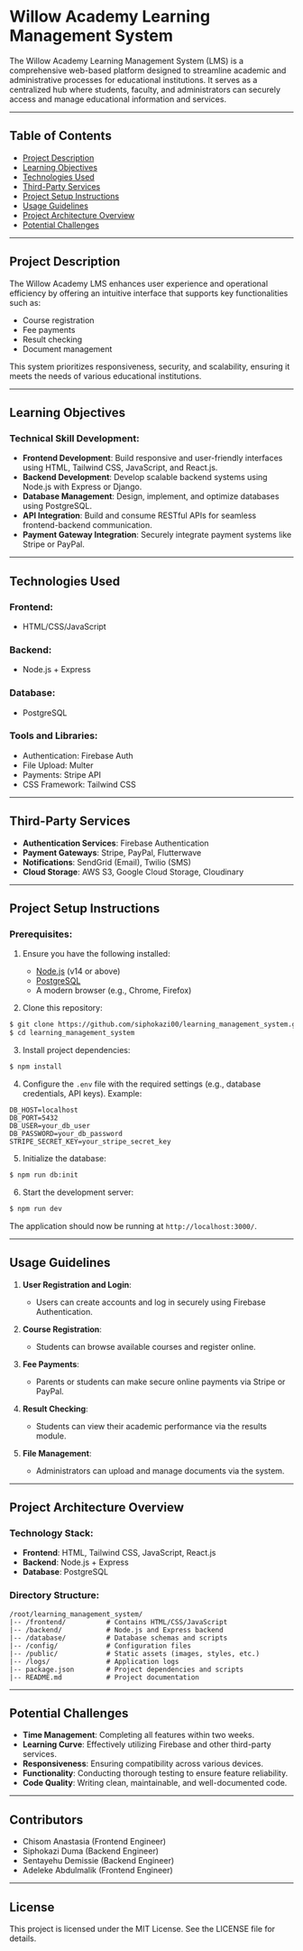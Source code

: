 # Willow Academy Learning Management System

The Willow Academy Learning Management System (LMS) is a comprehensive web-based platform designed to streamline academic and administrative processes for educational institutions. It serves as a centralized hub where students, faculty, and administrators can securely access and manage educational information and services.

---

## Table of Contents
- [Project Description](#project-description)
- [Learning Objectives](#learning-objectives)
- [Technologies Used](#technologies-used)
- [Third-Party Services](#third-party-services)
- [Project Setup Instructions](#project-setup-instructions)
- [Usage Guidelines](#usage-guidelines)
- [Project Architecture Overview](#project-architecture-overview)
- [Potential Challenges](#potential-challenges)

---

## Project Description

The Willow Academy LMS enhances user experience and operational efficiency by offering an intuitive interface that supports key functionalities such as:
- Course registration
- Fee payments
- Result checking
- Document management

This system prioritizes responsiveness, security, and scalability, ensuring it meets the needs of various educational institutions.

---

## Learning Objectives

### Technical Skill Development:
- **Frontend Development**: Build responsive and user-friendly interfaces using HTML, Tailwind CSS, JavaScript, and React.js.
- **Backend Development**: Develop scalable backend systems using Node.js with Express or Django.
- **Database Management**: Design, implement, and optimize databases using PostgreSQL.
- **API Integration**: Build and consume RESTful APIs for seamless frontend-backend communication.
- **Payment Gateway Integration**: Securely integrate payment systems like Stripe or PayPal.

---

## Technologies Used

### Frontend:
- HTML/CSS/JavaScript

### Backend:
- Node.js + Express

### Database:
- PostgreSQL

### Tools and Libraries:
- Authentication: Firebase Auth
- File Upload: Multer
- Payments: Stripe API
- CSS Framework: Tailwind CSS

---

## Third-Party Services

- **Authentication Services**: Firebase Authentication
- **Payment Gateways**: Stripe, PayPal, Flutterwave
- **Notifications**: SendGrid (Email), Twilio (SMS)
- **Cloud Storage**: AWS S3, Google Cloud Storage, Cloudinary

---

## Project Setup Instructions

### Prerequisites:
1. Ensure you have the following installed:
   - [Node.js](https://nodejs.org/) (v14 or above)
   - [PostgreSQL](https://www.postgresql.org/)
   - A modern browser (e.g., Chrome, Firefox)

2. Clone this repository:
```bash
$ git clone https://github.com/siphokazi00/learning_management_system.git
$ cd learning_management_system
```

3. Install project dependencies:
```bash
$ npm install
```

4. Configure the `.env` file with the required settings (e.g., database credentials, API keys). Example:
```env
DB_HOST=localhost
DB_PORT=5432
DB_USER=your_db_user
DB_PASSWORD=your_db_password
STRIPE_SECRET_KEY=your_stripe_secret_key
```

5. Initialize the database:
```bash
$ npm run db:init
```

6. Start the development server:
```bash
$ npm run dev
```

The application should now be running at `http://localhost:3000/`.

---

## Usage Guidelines

1. **User Registration and Login**:
   - Users can create accounts and log in securely using Firebase Authentication.

2. **Course Registration**:
   - Students can browse available courses and register online.

3. **Fee Payments**:
   - Parents or students can make secure online payments via Stripe or PayPal.

4. **Result Checking**:
   - Students can view their academic performance via the results module.

5. **File Management**:
   - Administrators can upload and manage documents via the system.

---

## Project Architecture Overview

### Technology Stack:
- **Frontend**: HTML, Tailwind CSS, JavaScript, React.js
- **Backend**: Node.js + Express
- **Database**: PostgreSQL

### Directory Structure:
```
/root/learning_management_system/
|-- /frontend/          # Contains HTML/CSS/JavaScript
|-- /backend/           # Node.js and Express backend
|-- /database/          # Database schemas and scripts
|-- /config/            # Configuration files
|-- /public/            # Static assets (images, styles, etc.)
|-- /logs/              # Application logs
|-- package.json        # Project dependencies and scripts
|-- README.md           # Project documentation
```

---

## Potential Challenges

- **Time Management**: Completing all features within two weeks.
- **Learning Curve**: Effectively utilizing Firebase and other third-party services.
- **Responsiveness**: Ensuring compatibility across various devices.
- **Functionality**: Conducting thorough testing to ensure feature reliability.
- **Code Quality**: Writing clean, maintainable, and well-documented code.

---

## Contributors
- Chisom Anastasia (Frontend Engineer)
- Siphokazi Duma (Backend Engineer)
- Sentayehu Demissie (Backend Engineer)
- Adeleke Abdulmalik (Frontend Engineer)

---

## License
This project is licensed under the MIT License. See the LICENSE file for details.
